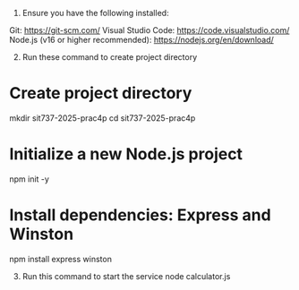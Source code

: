 1. Ensure you have the following installed:

Git: https://git-scm.com/
Visual Studio Code: https://code.visualstudio.com/
Node.js (v16 or higher recommended): https://nodejs.org/en/download/

2. Run these command to create project directory
# Create project directory
mkdir sit737-2025-prac4p
cd sit737-2025-prac4p

# Initialize a new Node.js project
npm init -y

# Install dependencies: Express and Winston
npm install express winston

3. Run this command to start the service
node calculator.js
